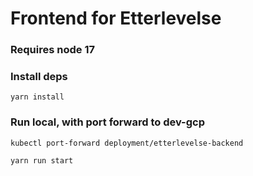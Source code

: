 # Frontend for Etterlevelse

### Requires node 17

### Install deps
`yarn install`

### Run local, with port forward to dev-gcp
`kubectl port-forward deployment/etterlevelse-backend`

`yarn run start`
